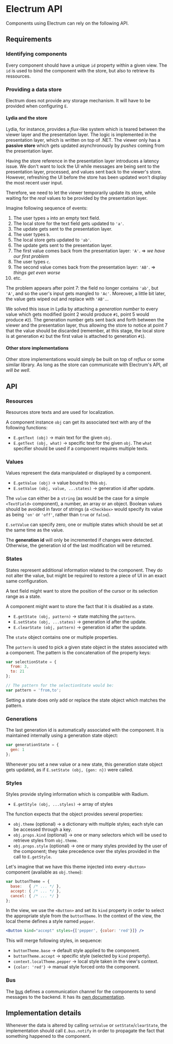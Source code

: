 # Electrum API

Components using Electrum can rely on the following API.

## Requirements

### Identifying components

Every component should have a unique `id` property within a given view. The
`id` is used to bind the component with the store, but also to retrieve its
ressources.

### Providing a data store

Electrum does not provide any storage mechanism. It will have to be provided
when configuring `E`.

#### Lydia and the store

Lydia, for instance, provides a _flux_-like system which is teared between
the viewer layer and the presentation layer. The logic is implemented in the
presentation layer, which is written on top of .NET. The viewer only has a
**passive store** which gets updated asynchronously by _pushes_ coming from
the presentation layer.

Having the store reference in the presentation layer introduces a latency
issue. We don't want to lock the UI while messages are being sent to the
presentation layer, processed, and values sent back to the viewer's store.
However, refreshing the UI before the store has been updated won't display
the most recent user input.

Therefore, we need to let the viewer temporarily update its store, while
waiting for the _real_ values to be provided by the presentation layer.

Imagine following sequence of events:

1. The user types `a` into an empty text field.
2. The local store for the text field gets updated to `'a'`.
3. The update gets sent to the presentation layer.
4. The user types `b`.
5. The local store gets updated to `'ab'`.
6. The update gets sent to the presentation layer.
7. The first value comes back from the presentation layer: `'A'`.
   &rArr; _we have our first problem_
8. The user types `c`.
9. The second value comes back from the presentation layer: `'AB'`.
   &rArr; _things get even worse_
10. etc.

The problem appears after point 7: the field no longer contains `'ab'`,
but `'A'`, and so the user's input gets mangled to `'Ac'`. Moreover, a
little bit later, the value gets wiped out and replace with `'AB'`...

We solved this issue in Lydia by attaching a _generation number_ to
every value which gets modified (point 2 would produce `#1`, point
5 would produce `#2`). The generation number gets sent back and forth
between the viewer and the presentation layer, thus allowing the store
to notice at point 7 that the value should be discarded (remember, at
this stage, the local store is at generation `#2` but the first value
is attached to generation `#1`).

#### Other store implementations

Other store implementations would simply be built on top of _reflux_
or some similar library. As long as the store can communicate with
Electrum's API, _all will be well_.

## API

### Resources

Resources store texts and are used for localization.

A component instance `obj` can get its associated text with any of the
following functions:

* `E.getText (obj)` &rarr; main text for the given `obj`.
* `E.getText (obj, what)` &rarr; specific text for the given `obj`. The `what`
  specifier should be used if a component requires multiple texts.

### Values

Values represent the data manipulated or displayed by a component.

* `E.getValue (obj)` &rarr; value bound to this `obj`.
* `E.setValue (obj, value, ...states)` &rarr; generation id after update.

The `value` can either be a `string` (as would be the case for a simple
`<TextField>` component), a number, an array or an object. Boolean values
should be avoided in favor of strings (a `<Checkbox>` would specify its
value as being `'on'` or `'off'`, rather than `true` or `false`).

`E.setValue` can specify zero, one or multiple states which should be
set at the same time as the value.

The **generation id** will only be incremented if changes were detected.
Otherwise, the generation id of the last modification will be returned.

### States

States represent additional information related to the component. They
do not alter the value, but might be required to restore a piece of UI
in an exact same configuration.

A text field might want to store the position of the cursor or its
selection range as a state.

A component might want to store the fact that it is disabled as a state.

* `E.getState (obj, pattern)` &rarr; state matching the `pattern`.
* `E.setState (obj, ...states)` &rarr; generation id after the update.
* `E.clearState (obj, pattern)` &rarr; generation id after the update.

The `state` object contains one or multiple properties.

The `pattern` is used to pick a given state object in the states associated
with a component. The pattern is the concatenation of the property keys:

```js
var selectionState = {
  from: 3,
  to: 21
};

// The pattern for the selectionState would be:
var pattern = 'from,to';
```

Setting a state does only add or replace the state object which matches
the pattern.

### Generations

The last generation id is automatically associated with the component.
It is maintained internally using a generation state object:

```js
var generationState = {
  gen: 1
};
```

Whenever you set a new value or a new state, this generation state object
gets updated, as if `E.setState (obj, {gen: n})` were called.

### Styles

Styles provide styling information which is compatible with Radium.

* `E.getStyle (obj, ...styles)` &rarr; array of styles

The function expects that the object provides several properties:

* `obj.theme` (optional) &rarr; a dictionary with multiple styles; each
  style can be accessed through a key.
* `obj.props.kind` (optional) &rarr; one or many selectors which will
  be used to retrieve styles from `obj.theme`.
* `obj.props.style` (optional) &rarr; one or many styles provided by
  the user of the component; they take precedence over the styles
  provided in the call to `E.getStyle`.

Let's imagine that we have this theme injected into every `<Button>`
component (available as `obj.theme`):

```js
var buttonTheme = {
  base:   { /* ... */ },
  accept: { /* ... */ },
  cancel: { /* ... */ }
};
```

In the view, we use the `<Button>` and set its `kind` property in order
to select the appropriate style from the `buttonTheme`. In the context
of the view, the local theme defines a style named `pepper`.

```jsx
<Button kind="accept" styles={['pepper', {color: 'red'}]} />
```

This will merge following styles, in sequence:

* `buttonTheme.base` &rarr; default style applied to the component.
* `buttonTheme.accept` &rarr; specific style (selected by `kind` property).
* `context.localTheme.pepper` &rarr; local style taken in the view's context.
* `{color: 'red'}` &rarr; manual style forced onto the component.

### Bus

The [bus](Bus.md) defines a communication channel for the components to
send messages to the backend. It has its [own documentation](Bus.md).


## Implementation details

Whenever the data is altered by calling `setValue` or `setState`/`clearState`,
the implementation should call `E.bus.notify` in order to propagate the
fact that something happened to the component.
